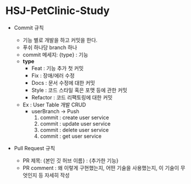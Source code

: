 # HSJ-PetClinic-Study

- Commit 규칙
    - 기능 별로 개발을 하고 커밋을 한다.
    - 푸쉬 하나당 branch 하나
    - commit 메세지: {type} : 기능
    - **type**
        - Feat : 기능 추가 첫 커밋
        - Fix : 장애/에러 수정
        - Docs : 문서 수정에 대한 커밋
        - Style : 코드 스타일 혹은 포맷 등에 관한 커밋
        - Refactor : 코드 리팩토링에 대한 커밋
    - Ex : User Table 개발 CRUD
        - userBranch → Push
            1. commit : create user service
            2. commit : update user service
            3. commit : delete user service
            4. commit : get user service

- Pull Request 규칙
    - PR 제목: {본인 깃 허브 이름} : {추가한 기능}
    - PR comment : 왜 이렇게 구현했는지, 어떤 기술을 사용했는지, 이 기술이 무엇인지 등 자세히 작성
